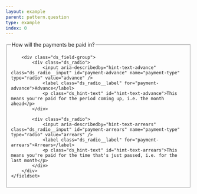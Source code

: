 ```yaml
---
layout: example
parent: pattern.question
type: example
index: 0
---
```

<div class="ds_question">
    <fieldset>
        <legend>How will the payments be paid in?</legend>

        <div class="ds_field-group">
            <div class="ds_radio">
                <input aria-describedby="hint-text-advance" class="ds_radio__input" id="payment-advance" name="payment-type" type="radio" value="advance" />
                <label class="ds_radio__label" for="payment-advance">Advance</label>
                <p class="ds_hint-text" id="hint-text-advance">This means you're paid for the period coming up, i.e. the month ahead</p>
            </div>

            <div class="ds_radio">
                <input aria-describedby="hint-text-arrears" class="ds_radio__input" id="payment-arrears" name="payment-type" type="radio" value="arrears" />
                <label class="ds_radio__label" for="payment-arrears">Arrears</label>
                <p class="ds_hint-text" id="hint-text-arrears">This means you're paid for the time that's just passed, i.e. for the last month</p>
            </div>
        </div>
    </fieldset>
</div>
